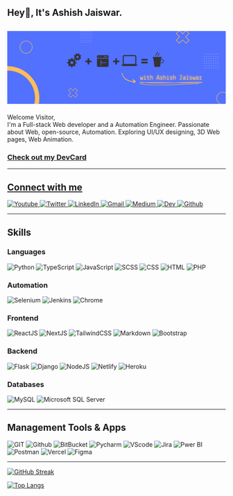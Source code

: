 ## Hey👋, It's Ashish Jaiswar.

## ![Image Not Found](banner.png)

<p>Welcome Visitor,<br>
I'm a Full-stack Web developer and a Automation Engineer.
Passionate about Web, open-source, Automation. 
Exploring UI/UX designing, 3D Web pages, Web Animation.</p>

### **[Check out my DevCard](https://app.daily.dev/ashish_jaiswar)**

---

## **[Connect with me]()**

<p align="left">
    <a href="#">
        <img src="https://img.shields.io/badge/YouTube-FF0000?style=for-the-badge&logo=youtube&logoColor=white" alt="Youtube"/>
    </a>
    <a href="https://twitter.com/ashishjaiswar_">
        <img src="https://img.shields.io/badge/Twitter-1DA1F2?style=for-the-badge&logo=twitter&logoColor=white" alt="Twitter"/>
    </a>
    <a href="https://www.linkedin.com/in/ashish-jaiswar-developer/">
        <img src="https://img.shields.io/badge/LinkedIn-0077B5?style=for-the-badge&logo=linkedin&logoColor=white" alt="LinkedIn"/>
    </a>
    <a href="mailto:ashish.jaiswar687@gmail.com">
        <img src="https://img.shields.io/badge/Gmail-D14836?style=for-the-badge&logo=gmail&logoColor=white" alt="Gmail"/>
    </a>
    <a href="https://medium.com/@ashishjaiswar777">
        <img src="https://img.shields.io/badge/Medium-12100E?style=for-the-badge&logo=medium&logoColor=white" alt="Medium"/>
    </a>
    <a href="#">
        <img src="https://img.shields.io/badge/dev.to-0A0A0A?style=for-the-badge&logo=devdotto&logoColor=white" alt="Dev"/>
    </a>
    <a href="https://github.com/AshishJaiswar">
        <img src="https://img.shields.io/badge/GitHub-100000?style=for-the-badge&logo=github&logoColor=white" alt="Github"/>
    </a>

</p>

---

## **Skills**

### **Languages**

<p align="left">
<img src="https://img.shields.io/badge/Python-3776AB?style=for-the-badge&logo=python&logoColor=white" alt="Python"/>
<img src="https://img.shields.io/badge/typescript%20-%23007ACC.svg?&style=for-the-badge&logo=typescript&logoColor=white" alt="TypeScript" />
<img src="https://img.shields.io/badge/JavaScript-F7DF1E?style=for-the-badge&logo=javascript&logoColor=black" alt="JavaScript" />
<img src="https://img.shields.io/badge/Sass-CC6699?style=for-the-badge&logo=sass&logoColor=white"
alt="SCSS"
/>
<img src="https://img.shields.io/badge/CSS-1572B6?&style=for-the-badge&logo=css3&logoColor=white"
alt="CSS"/>
<img src="https://img.shields.io/badge/HTML-E34F26?style=for-the-badge&logo=html5&logoColor=white"
alt="HTML"
/>
<img src="https://img.shields.io/badge/PHP-777BB4?style=for-the-badge&logo=php&logoColor=white"
alt="PHP"
/>
</p>

### **Automation**

<p>
<img src="https://img.shields.io/badge/Selenium-43B02A?style=for-the-badge&logo=Selenium&logoColor=white"
alt="Selenium"
/>
<img src="https://img.shields.io/badge/Jenkins-D24939?style=for-the-badge&logo=Jenkins&logoColor=white"
alt="Jenkins"
/>
<img src="https://img.shields.io/badge/Google_chrome-4285F4?style=for-the-badge&logo=Google-chrome&logoColor=white"
alt="Chrome"
/>
</p>

### **Frontend**

<p align="left">

<img src="https://img.shields.io/badge/React-20232A?style=for-the-badge&logo=react&logoColor=61DAFB" alt="ReactJS"/>
<img src="https://img.shields.io/badge/next%20js%20-%23000000.svg?&style=for-the-badge&logo=next.js&logoColor=white" alt="NextJS"/>
<img src="https://img.shields.io/badge/Tailwind_CSS-38B2AC?style=for-the-badge&logo=tailwind-css&logoColor=white" alt="TailwindCSS"/>
<img src="https://img.shields.io/badge/Markdown-000000?style=for-the-badge&logo=markdown&logoColor=white" alt="Markdown"/>
<img src="https://img.shields.io/badge/Bootstrap-563D7C?style=for-the-badge&logo=bootstrap&logoColor=white" alt="Bootstrap"/>

</p>

### **Backend**

<p align="left">
<img src="https://img.shields.io/badge/Flask-000000?style=for-the-badge&logo=flask&logoColor=white" alt="Flask"/>
<img src="https://img.shields.io/badge/Django-092E20?style=for-the-badge&logo=django&logoColor=white" alt="Django"/>
<img src="https://img.shields.io/badge/Node.js-43853D?style=for-the-badge&logo=node.js&logoColor=white" alt="NodeJS"/>
<img src="https://img.shields.io/badge/Netlify-00C7B7?style=for-the-badge&logo=netlify&logoColor=white" alt="Netlify"/>
<img src="https://img.shields.io/badge/Heroku-430098?style=for-the-badge&logo=heroku&logoColor=white" alt="Heroku"/>
</p>

### **Databases**

<p align="left">
<img src="https://img.shields.io/badge/MySQL-005C84?style=for-the-badge&logo=mysql&logoColor=white/" alt="MySQL">
<img src=https://img.shields.io/badge/Microsoft%20SQL%20Server-CC2927?style=for-the-badge&logo=microsoft%20sql%20server&logoColor=white alt="Microsoft SQL Server"/>
</p>

---

## **Management Tools & Apps**

<p>
<img src="https://img.shields.io/badge/GIT-E44C30?style=for-the-badge&logo=git&logoColor=white" alt="GIT" />
<img src="https://img.shields.io/badge/GitHub-100000?style=for-the-badge&logo=github&logoColor=white" alt="Github" />
<img src="https://img.shields.io/badge/Bitbucket-0747a6?style=for-the-badge&logo=bitbucket&logoColor=white" alt="BitBucket" />
<img src="https://img.shields.io/badge/PyCharm-000000.svg?&style=for-the-badge&logo=PyCharm&logoColor=white" alt="Pycharm" />
<img src="https://img.shields.io/badge/Visual_Studio_Code-0078D4?style=for-the-badge&logo=visual%20studio%20code&logoColor=white" alt="VScode" />
<img src="https://img.shields.io/badge/Jira-0052CC?style=for-the-badge&logo=Jira&logoColor=white" alt="Jira" />
<img src="https://img.shields.io/badge/PowerBI-F2C811?style=for-the-badge&logo=Power%20BI&logoColor=white" alt="Pwer BI" />
<img src="https://img.shields.io/badge/Postman-FF6C37?style=for-the-badge&logo=Postman&logoColor=white" alt="Postman" />
<img src="https://img.shields.io/badge/Vercel-000000?style=for-the-badge&logo=vercel&logoColor=white" alt="Vercel" />
<img src="https://img.shields.io/badge/Figma-F24E1E?style=for-the-badge&logo=figma&logoColor=white" alt="Figma" />
</p>

---

[![GitHub Streak](https://github-readme-streak-stats.herokuapp.com/?user=ashishjaiswar)](https://git.io/streak-stats)

[![Top Langs](https://github-readme-stats.vercel.app/api/top-langs/?username=ashishjaiswar&layout=compact)](https://github.com/anuraghazra/github-readme-stats)
